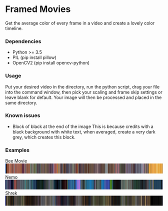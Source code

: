 # Framed Movies
Get the average color of every frame in a video and create a lovely color timeline.

### Dependencies
* Python >= 3.5
* PIL (pip install pillow)
* OpenCV2 (pip install opencv-python)

### Usage
Put your desired video in the directory, run the python script, drag your file into the command window, then pick your scaling and frame skip settings or leave blank for default.
Your image will then be processed and placed in the same directory.

### Known issues
* Block of black at the end of the image
This is because credits with a black background with white text, when averaged, create a very dark grey, which creates this block.

### Examples
Bee Movie![Bee Movie](https://github.com/Harrison-Mitchell/Framed-Movies/blob/master/examples/Bee%20Movie.png "Bee Movie")
Nemo![Nemo](https://github.com/Harrison-Mitchell/Framed-Movies/blob/master/examples/Nemo.png "Nemo")
Shrek![Shrek](https://github.com/Harrison-Mitchell/Framed-Movies/blob/master/examples/Shrek.png "Shrek")
